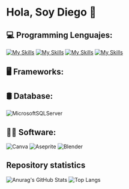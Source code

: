 # Hola, Soy Diego 👋

## 💻 Programming Lenguajes:

[![My Skills](https://skillicons.dev/icons?i=java&theme=dark)](https://skillicons.dev)
[![My Skills](https://skillicons.dev/icons?i=c&theme=dark)](https://skillicons.dev)
[![My Skills](https://skillicons.dev/icons?i=cs&theme=dark)](https://skillicons.dev)
[![My Skills](https://skillicons.dev/icons?i=cpp&theme=dark)](https://skillicons.dev)

## 🖥️ Frameworks:

## 🛢️ Database:
![MicrosoftSQLServer](https://img.shields.io/badge/Microsoft%20SQL%20Server-CC2927?style=for-the-badge&logo=microsoft%20sql%20server&logoColor=white)

## 👨‍💻 Software:

![Canva](https://img.shields.io/badge/Canva-%2300C4CC.svg?style=for-the-badge&logo=Canva&logoColor=white)
![Aseprite](https://img.shields.io/badge/Aseprite-FFFFFF?style=for-the-badge&logo=Aseprite&logoColor=#7D929E)
![Blender](https://img.shields.io/badge/blender-%23F5792A.svg?style=for-the-badge&logo=blender&logoColor=white)

## Repository statistics

![Anurag's GitHub Stats](https://github-readme-stats.vercel.app/api?username=DiogoCastro2005&show_icons=true&theme=algolia)
![Top Langs](https://github-readme-stats.vercel.app/api/top-langs/?username=DiogoCastro2005&layout=compact&theme=algolia)
